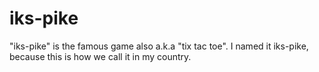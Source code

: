 # iks-pike

"iks-pike" is the famous game also a.k.a "tix tac toe". I named it iks-pike, because this is how we call it in my country.
